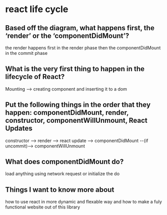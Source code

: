# react life cycle 

## Based off the diagram, what happens first, the ‘render’ or the ‘componentDidMount’?

the render happens first in the render phase then the componentDidMount in the commit phase

## What is the very first thing to happen in the lifecycle of React?

Mounting --> creating component and inserting it to a dom

## Put the following things in the order that they happen: componentDidMount, render, constructor, componentWillUnmount, React Updates

constructor --> render --> react update --> componentDidMount    --(if uncommit)--> componentWillUnmount

## What does componentDidMount do?

load anything using network request or initialize the do 

## Things I want to know more about

how to use react in more dynamic and flexable way and how to make a fuly functional website out of this library 